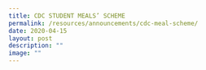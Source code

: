 ```yaml
---
title: CDC STUDENT MEALS’ SCHEME
permalink: /resources/announcements/cdc-meal-scheme/
date: 2020-04-15
layout: post
description: ""
image: ""
---
```

